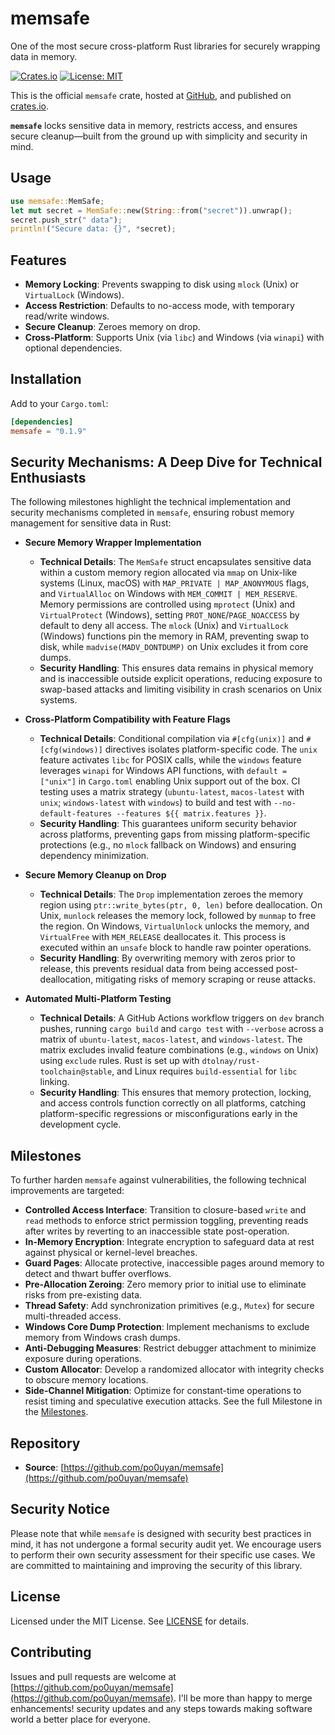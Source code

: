 # memsafe
One of the most secure cross-platform Rust libraries for securely wrapping data in memory.

[![Crates.io](https://img.shields.io/crates/v/memsafe.svg)](https://crates.io/crates/memsafe)
[![License: MIT](https://img.shields.io/badge/License-MIT-yellow.svg)](https://opensource.org/licenses/MIT)

This is the official `memsafe` crate, hosted at [GitHub](https://github.com/po0uyan/memsafe), and published on [crates.io](https://crates.io/crates/memsafe).


**`memsafe`** locks sensitive data in memory, restricts access, and ensures secure cleanup—built from the ground up with simplicity and security in mind.

## Usage

```rust
use memsafe::MemSafe;
let mut secret = MemSafe::new(String::from("secret")).unwrap();
secret.push_str(" data");
println!("Secure data: {}", *secret);
```
## Features
- **Memory Locking**: Prevents swapping to disk using `mlock` (Unix) or `VirtualLock` (Windows).
- **Access Restriction**: Defaults to no-access mode, with temporary read/write windows.
- **Secure Cleanup**: Zeroes memory on drop.
- **Cross-Platform**: Supports Unix (via `libc`) and Windows (via `winapi`) with optional dependencies.

## Installation
Add to your `Cargo.toml`:
```toml
[dependencies]
memsafe = "0.1.9"
```

## Security Mechanisms: A Deep Dive for Technical Enthusiasts

The following milestones highlight the technical implementation and security mechanisms completed in `memsafe`, ensuring robust memory management for sensitive data in Rust:

- **Secure Memory Wrapper Implementation**
    - **Technical Details**: The `MemSafe` struct encapsulates sensitive data within a custom memory region allocated via `mmap` on Unix-like systems (Linux, macOS) with `MAP_PRIVATE | MAP_ANONYMOUS` flags, and `VirtualAlloc` on Windows with `MEM_COMMIT | MEM_RESERVE`. Memory permissions are controlled using `mprotect` (Unix) and `VirtualProtect` (Windows), setting `PROT_NONE`/`PAGE_NOACCESS` by default to deny all access. The `mlock` (Unix) and `VirtualLock` (Windows) functions pin the memory in RAM, preventing swap to disk, while `madvise(MADV_DONTDUMP)` on Unix excludes it from core dumps.
    - **Security Handling**: This ensures data remains in physical memory and is inaccessible outside explicit operations, reducing exposure to swap-based attacks and limiting visibility in crash scenarios on Unix systems.

- **Cross-Platform Compatibility with Feature Flags**
    - **Technical Details**: Conditional compilation via `#[cfg(unix)]` and `#[cfg(windows)]` directives isolates platform-specific code. The `unix` feature activates `libc` for POSIX calls, while the `windows` feature leverages `winapi` for Windows API functions, with `default = ["unix"]` in `Cargo.toml` enabling Unix support out of the box. CI testing uses a matrix strategy (`ubuntu-latest`, `macos-latest` with `unix`; `windows-latest` with `windows`) to build and test with `--no-default-features --features ${{ matrix.features }}`.
    - **Security Handling**: This guarantees uniform security behavior across platforms, preventing gaps from missing platform-specific protections (e.g., no `mlock` fallback on Windows) and ensuring dependency minimization.

- **Secure Memory Cleanup on Drop**
    - **Technical Details**: The `Drop` implementation zeroes the memory region using `ptr::write_bytes(ptr, 0, len)` before deallocation. On Unix, `munlock` releases the memory lock, followed by `munmap` to free the region. On Windows, `VirtualUnlock` unlocks the memory, and `VirtualFree` with `MEM_RELEASE` deallocates it. This process is executed within an `unsafe` block to handle raw pointer operations.
    - **Security Handling**: By overwriting memory with zeros prior to release, this prevents residual data from being accessed post-deallocation, mitigating risks of memory scraping or reuse attacks.

- **Automated Multi-Platform Testing**
    - **Technical Details**: A GitHub Actions workflow triggers on `dev` branch pushes, running `cargo build` and `cargo test` with `--verbose` across a matrix of `ubuntu-latest`, `macos-latest`, and `windows-latest`. The matrix excludes invalid feature combinations (e.g., `windows` on Unix) using `exclude` rules. Rust is set up with `dtolnay/rust-toolchain@stable`, and Linux requires `build-essential` for `libc` linking.
    - **Security Handling**: This ensures that memory protection, locking, and access controls function correctly on all platforms, catching platform-specific regressions or misconfigurations early in the development cycle.


## Milestones
To further harden `memsafe` against vulnerabilities, the following technical improvements are targeted:

- **Controlled Access Interface**: Transition to closure-based `write` and `read` methods to enforce strict permission toggling, preventing reads after writes by reverting to an inaccessible state post-operation.
- **In-Memory Encryption**: Integrate encryption to safeguard data at rest against physical or kernel-level breaches.
- **Guard Pages**: Allocate protective, inaccessible pages around memory to detect and thwart buffer overflows.
- **Pre-Allocation Zeroing**: Zero memory prior to initial use to eliminate risks from pre-existing data.
- **Thread Safety**: Add synchronization primitives (e.g., `Mutex`) for secure multi-threaded access.
- **Windows Core Dump Protection**: Implement mechanisms to exclude memory from Windows crash dumps.
- **Anti-Debugging Measures**: Restrict debugger attachment to minimize exposure during operations.
- **Custom Allocator**: Develop a randomized allocator with integrity checks to obscure memory locations.
- **Side-Channel Mitigation**: Optimize for constant-time operations to resist timing and speculative execution attacks.
  See the full Milestone in the [Milestones](https://github.com/po0uyan/memsafe/milestones).


## Repository
- **Source**: [https://github.com/po0uyan/memsafe](https://github.com/po0uyan/memsafe)

## Security Notice
Please note that while `memsafe` is designed with security best practices in mind, it has not undergone a formal security audit yet. We encourage users to perform their own security assessment for their specific use cases. We are committed to maintaining and improving the security of this library.

## License
Licensed under the MIT License. See [LICENSE](LICENSE) for details.

## Contributing
Issues and pull requests are welcome at [https://github.com/po0uyan/memsafe](https://github.com/po0uyan/memsafe).
I'll be more than happy to merge enhancements! security updates and any steps towards making software world a better place for everyone.



